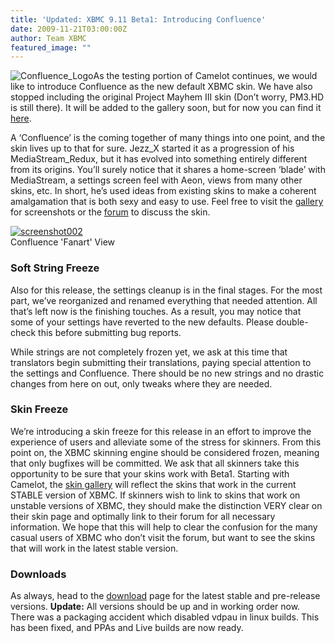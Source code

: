 ```yaml
---
title: 'Updated: XBMC 9.11 Beta1: Introducing Confluence'
date: 2009-11-21T03:00:00Z
author: Team XBMC
featured_image: ""
---
```

![Confluence_Logo](/sites/default/files/uploads/Confluence_Logo1.png "Confluence_Logo")As the testing portion of Camelot continues, we would like to introduce Confluence as the new default XBMC skin. We have also stopped including the original Project Mayhem III skin (Don’t worry, PM3.HD is still there). It will be added to the gallery soon, but for now you can find it [here](https://sourceforge.net/projects/xboxmediacenter/files/XBMC%20Skins/Project%20Mayhem%20III/Project_Mayhem_III.rar/download).

 A ‘Confluence’ is the coming together of many things into one point, and the skin lives up to that for sure. Jezz\_X started it as a progression of his MediaStream\_Redux, but it has evolved into something entirely different from its origins. You’ll surely notice that it shares a home-screen ‘blade’ with MediaStream, a settings screen feel with Aeon, views from many other skins, etc. In short, he’s used ideas from existing skins to make a coherent amalgamation that is both sexy and easy to use. Feel free to visit the [gallery](https://kodi.tv/skins/confluence) for screenshots or the [forum](https://forum.kodi.tv/forumdisplay.php?fid=125) to discuss the skin.

  [![screenshot002](/sites/default/files/uploads/screenshot002.jpg "screenshot002")](https://kodi.tv/skins/confluence)  
 Confluence 'Fanart' View

  ### Soft String Freeze

 Also for this release, the settings cleanup is in the final stages. For the most part, we’ve reorganized and renamed everything that needed attention. All that’s left now is the finishing touches. As a result, you may notice that some of your settings have reverted to the new defaults. Please double-check this before submitting bug reports.

 While strings are not completely frozen yet, we ask at this time that translators begin submitting their translations, paying special attention to the settings and Confluence. There should be no new strings and no drastic changes from here on out, only tweaks where they are needed.

 ### Skin Freeze

 We’re introducing a skin freeze for this release in an effort to improve the experience of users and alleviate some of the stress for skinners. From this point on, the XBMC skinning engine should be considered frozen, meaning that only bugfixes will be committed. We ask that all skinners take this opportunity to be sure that your skins work with Beta1. Starting with Camelot, the [skin gallery](/slideshow/skins) will reflect the skins that work in the current STABLE version of XBMC. If skinners wish to link to skins that work on unstable versions of XBMC, they should make the distinction VERY clear on their skin page and optimally link to their forum for all necessary information. We hope that this will help to clear the confusion for the many casual users of XBMC who don’t visit the forum, but want to see the skins that will work in the latest stable version.

 ### Downloads

 As always, head to the [download](https://kodi.wiki/download/) page for the latest stable and pre-release versions. **Update:** All versions should be up and in working order now. There was a packaging accident which disabled vdpau in linux builds. This has been fixed, and PPAs and Live builds are now ready.

 